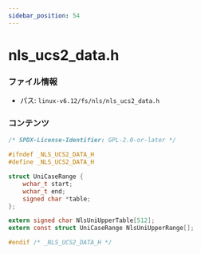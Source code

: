 ```yaml
---
sidebar_position: 54
---
```

# nls_ucs2_data.h

### ファイル情報

- パス: `linux-v6.12/fs/nls/nls_ucs2_data.h`

### コンテンツ

```h
/* SPDX-License-Identifier: GPL-2.0-or-later */

#ifndef _NLS_UCS2_DATA_H
#define _NLS_UCS2_DATA_H

struct UniCaseRange {
	wchar_t start;
	wchar_t end;
	signed char *table;
};

extern signed char NlsUniUpperTable[512];
extern const struct UniCaseRange NlsUniUpperRange[];

#endif /* _NLS_UCS2_DATA_H */

```
